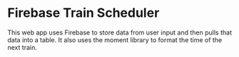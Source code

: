 # Firebase Train Scheduler
This web app uses Firebase to store data from user input and then pulls that data into a table. It also uses the moment library to format the time of the next train.
